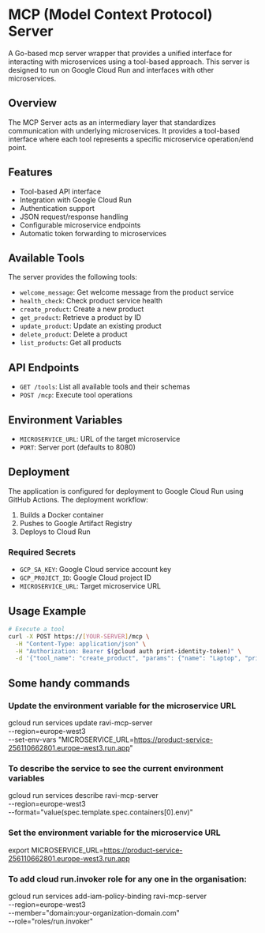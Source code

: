 # MCP (Model Context Protocol) Server

A Go-based mcp server wrapper that provides a unified interface for interacting with microservices using a tool-based approach. 
This server is designed to run on Google Cloud Run and interfaces with other microservices.

## Overview

The MCP Server acts as an intermediary layer that standardizes communication with underlying microservices. 
It provides a tool-based interface where each tool represents a specific microservice operation/end point.

## Features

- Tool-based API interface
- Integration with Google Cloud Run
- Authentication support
- JSON request/response handling
- Configurable microservice endpoints
- Automatic token forwarding to microservices

## Available Tools

The server provides the following tools:
- `welcome_message`: Get welcome message from the product service
- `health_check`: Check product service health
- `create_product`: Create a new product
- `get_product`: Retrieve a product by ID
- `update_product`: Update an existing product
- `delete_product`: Delete a product
- `list_products`: Get all products

## API Endpoints

- `GET /tools`: List all available tools and their schemas
- `POST /mcp`: Execute tool operations

## Environment Variables

- `MICROSERVICE_URL`: URL of the target microservice
- `PORT`: Server port (defaults to 8080)

## Deployment

The application is configured for deployment to Google Cloud Run using GitHub Actions. The deployment workflow:
1. Builds a Docker container
2. Pushes to Google Artifact Registry
3. Deploys to Cloud Run

### Required Secrets

- `GCP_SA_KEY`: Google Cloud service account key
- `GCP_PROJECT_ID`: Google Cloud project ID
- `MICROSERVICE_URL`: Target microservice URL

## Usage Example

```bash
# Execute a tool
curl -X POST https://[YOUR-SERVER]/mcp \
  -H "Content-Type: application/json" \
  -H "Authorization: Bearer $(gcloud auth print-identity-token)" \
  -d '{"tool_name": "create_product", "params": {"name": "Laptop", "price": 999}}'

```

## Some handy commands

### Update the environment variable for the microservice URL
gcloud run services update ravi-mcp-server \
    --region=europe-west3 \
    --set-env-vars "MICROSERVICE_URL=https://product-service-256110662801.europe-west3.run.app"

### To describe the service to see the current environment variables
gcloud run services describe ravi-mcp-server \
  --region=europe-west3 \
  --format="value(spec.template.spec.containers[0].env)"

### Set the environment variable for the microservice URL
export MICROSERVICE_URL=https://product-service-256110662801.europe-west3.run.app


### To add cloud run.invoker role for any one in the organisation:
gcloud run services add-iam-policy-binding ravi-mcp-server \
  --region=europe-west3 \
  --member="domain:your-organization-domain.com" \
  --role="roles/run.invoker"



